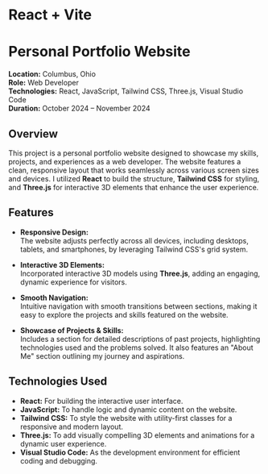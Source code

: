# React + Vite
# Personal Portfolio Website

**Location:** Columbus, Ohio  
**Role:** Web Developer  
**Technologies:** React, JavaScript, Tailwind CSS, Three.js, Visual Studio Code  
**Duration:** October 2024 – November 2024

## Overview

This project is a personal portfolio website designed to showcase my skills, projects, and experiences as a web developer. The website features a clean, responsive layout that works seamlessly across various screen sizes and devices. I utilized **React** to build the structure, **Tailwind CSS** for styling, and **Three.js** for interactive 3D elements that enhance the user experience.

## Features

- **Responsive Design:**  
  The website adjusts perfectly across all devices, including desktops, tablets, and smartphones, by leveraging Tailwind CSS's grid system.

- **Interactive 3D Elements:**  
  Incorporated interactive 3D models using **Three.js**, adding an engaging, dynamic experience for visitors.

- **Smooth Navigation:**  
  Intuitive navigation with smooth transitions between sections, making it easy to explore the projects and skills featured on the website.

- **Showcase of Projects & Skills:**  
  Includes a section for detailed descriptions of past projects, highlighting technologies used and the problems solved. It also features an "About Me" section outlining my journey and aspirations.

## Technologies Used

- **React:** For building the interactive user interface.
- **JavaScript:** To handle logic and dynamic content on the website.
- **Tailwind CSS:** To style the website with utility-first classes for a responsive and modern layout.
- **Three.js:** To add visually compelling 3D elements and animations for a dynamic user experience.
- **Visual Studio Code:** As the development environment for efficient coding and debugging.

